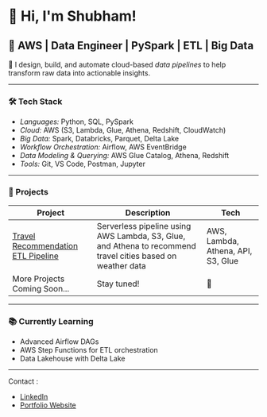 # 👋 Hi, I'm Shubham! 

## 🚀 AWS | Data Engineer | PySpark | ETL | Big Data

🎯 I design, build, and automate cloud-based *data pipelines* to help transform raw data into actionable insights.

---

### 🛠 Tech Stack

- *Languages:* Python, SQL, PySpark
- *Cloud:* AWS (S3, Lambda, Glue, Athena, Redshift, CloudWatch)
- *Big Data:* Spark, Databricks, Parquet, Delta Lake
- *Workflow Orchestration:* Airflow, AWS EventBridge
- *Data Modeling & Querying:* AWS Glue Catalog, Athena, Redshift
- *Tools:* Git, VS Code, Postman, Jupyter

---

### 💼 Projects

| Project | Description | Tech |
|--------|-------------|------|
| [Travel Recommendation ETL Pipeline](https://github.com/YOUR_USERNAME/travel-recommendation-etl-pipeline) | Serverless pipeline using AWS Lambda, S3, Glue, and Athena to recommend travel cities based on weather data | AWS, Lambda, Athena, API, S3, Glue |
| More Projects Coming Soon... | Stay tuned! | 🚧 |

---

### 📚 Currently Learning

- Advanced Airflow DAGs
- AWS Step Functions for ETL orchestration
- Data Lakehouse with Delta Lake

---


Contact :

 - [LinkedIn](https://www.linkedin.com/in/rahul-tewari-215515336)                       
 - [Portfolio Website](https://sites.google.com/view/rahultewari111/home)

 
